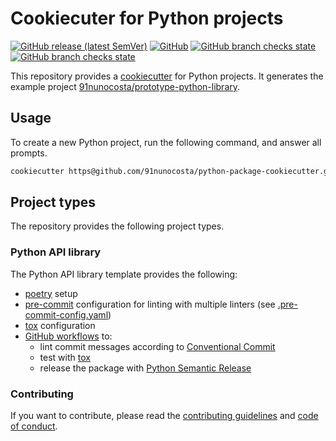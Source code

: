 # Cookiecuter for Python projects

[![GitHub release (latest SemVer)](https://img.shields.io/github/v/release/91nunocosta/python-package-cookiecutter)](https://github.com/91nunocosta/python-package-cookiecutter/releases)
[![GitHub](https://img.shields.io/github/license/91nunocosta/python-package-cookiecutter)](https://github.com/91nunocosta/python-package-cookiecutter/blob/master/LICENSE)
[![GitHub branch checks state](https://img.shields.io/github/checks-status/91nunocosta/python-package-cookiecutter/master)](https://github.com/91nunocosta/python-package-cookiecutter)
[![GitHub branch checks state](https://img.shields.io/github/checks-status/91nunocosta/prototype-python-library/master)](https://github.com/91nunocosta/prototype-python-library)

This repository provides a [cookiecutter](https://github.com/cookiecutter/cookiecutter) for Python projects.
It generates the example project [91nunocosta/prototype-python-library](https://github.com/91nunocosta/prototype-python-library).

## Usage

To create a new Python project, run the following command, and answer all prompts.

```bash
cookiecutter https@github.com/91nunocosta/python-package-cookiecutter.git
```

## Project types

The repository provides the following project types.

### Python API library

The Python API library template provides the following:

* [poetry](https://python-poetry.org/) setup
* [pre-commit](https://pre-commit.com/) configuration for linting with multiple linters
  (see [.pre-commit-config.yaml](./{{cookiecutter.package_name}}/.pre-commit-config.yaml))
* [tox](https://tox.wiki/en/latest/) configuration
* [GitHub workflows](https://docs.github.com/en/actions/using-workflows) to:
  * lint commit messages according to [Conventional Commit](https://www.conventionalcommits.org/en/v1.0.0/)
  * test with [tox](https://tox.wiki/en/latest/)
  * release the package with [Python Semantic Release](https://python-semantic-release.readthedocs.io/en/latest/)

### Contributing

If you want to contribute, please read the [contributing guidelines](./CONTRIBUTING.md)
and [code of conduct](./CODE_OF_CONDUCT.md).
